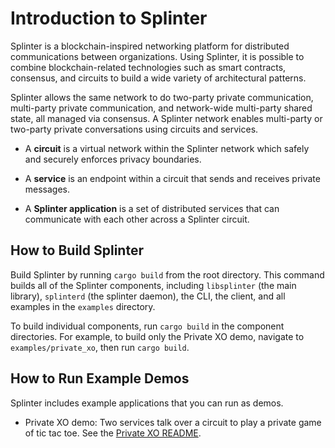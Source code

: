 # Introduction to Splinter

Splinter is a blockchain-inspired networking platform for distributed
communications between organizations. Using Splinter, it is possible to combine
blockchain-related technologies such as smart contracts, consensus, and circuits
to build a wide variety of architectural patterns.

Splinter allows the same network to do two-party private communication,
multi-party private communication, and network-wide multi-party shared state,
all managed via consensus. A Splinter network enables multi-party or two-party
private conversations using circuits and services. 

- A **circuit** is a virtual network within the Splinter network which safely 
  and securely enforces privacy boundaries.

- A **service** is an endpoint within a circuit that sends and receives private
  messages.

- A **Splinter application** is a set of distributed services that can
  communicate with each other across a Splinter circuit.

## How to Build Splinter

Build Splinter by running `cargo build` from the root directory. This command
builds all of the Splinter components, including `libsplinter` (the main
library), `splinterd` (the splinter daemon), the CLI, the client, and all
examples in the `examples` directory.

To build individual components, run `cargo build` in the component directories.
For example, to build only the Private XO demo, navigate to
`examples/private_xo`, then run `cargo build`.

## How to Run Example Demos

Splinter includes example applications that you can run as demos.

- Private XO demo: Two services talk over a circuit to play a private game of
  tic tac toe. See the [Private XO README](examples/private_xo/README.md).

